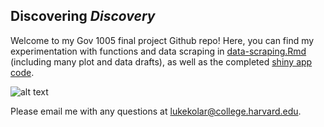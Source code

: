 ## Discovering *Discovery*

Welcome to my Gov 1005 final project Github repo! Here, you can find my experimentation with functions and data scraping in [data-scraping.Rmd](https://github.com/lukekolar/final-project-data-scraping/blob/master/data_scraping.Rmd) (including many plot and data drafts), as well as the completed [shiny app code](https://github.com/lukekolar/final-project-data-scraping/blob/master/discovering_discovery/app.R).

![alt text](https://github.com/lukekolar/final-project-data-scraping/blob/master/discovering_discovery/misc/daft.gif "Daft Punk")

Please email me with any questions at [lukekolar@college.harvard.edu](lukekolar@college.harvard.edu).
